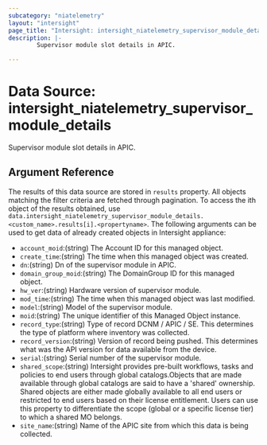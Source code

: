 ```yaml
---
subcategory: "niatelemetry"
layout: "intersight"
page_title: "Intersight: intersight_niatelemetry_supervisor_module_details"
description: |-
        Supervisor module slot details in APIC.

---
```


# Data Source: intersight_niatelemetry_supervisor_module_details
Supervisor module slot details in APIC.
## Argument Reference
The results of this data source are stored in `results` property.
All objects matching the filter criteria are fetched through pagination.
To access the ith object of the results obtained, use `data.intersight_niatelemetry_supervisor_module_details.<custom_name>.results[i].<propertyname>`.
The following arguments can be used to get data of already created objects in Intersight appliance:
* `account_moid`:(string) The Account ID for this managed object. 
* `create_time`:(string) The time when this managed object was created. 
* `dn`:(string) Dn of the supervisor module in APIC. 
* `domain_group_moid`:(string) The DomainGroup ID for this managed object. 
* `hw_ver`:(string) Hardware version of supervisor module. 
* `mod_time`:(string) The time when this managed object was last modified. 
* `model`:(string) Model of the supervisor module. 
* `moid`:(string) The unique identifier of this Managed Object instance. 
* `record_type`:(string) Type of record DCNM / APIC / SE. This determines the type of platform where inventory was collected. 
* `record_version`:(string) Version of record being pushed. This determines what was the API version for data available from the device. 
* `serial`:(string) Serial number of the supervisor module. 
* `shared_scope`:(string) Intersight provides pre-built workflows, tasks and policies to end users through global catalogs.Objects that are made available through global catalogs are said to have a 'shared' ownership. Shared objects are either made globally available to all end users or restricted to end users based on their license entitlement. Users can use this property to differentiate the scope (global or a specific license tier) to which a shared MO belongs. 
* `site_name`:(string) Name of the APIC site from which this data is being collected. 
 
